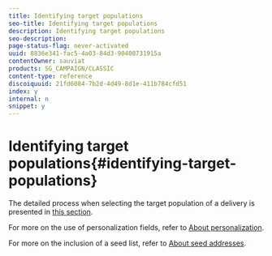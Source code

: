 ```yaml
---
title: Identifying target populations
seo-title: Identifying target populations
description: Identifying target populations
seo-description: 
page-status-flag: never-activated
uuid: 8836e341-fac5-4a03-84d3-90400731915a
contentOwner: sauviat
products: SG_CAMPAIGN/CLASSIC
content-type: reference
discoiquuid: 21fd6084-7b2d-4d49-8d1e-411b784cfd51
index: y
internal: n
snippet: y
---
```


# Identifying target populations{#identifying-target-populations}

The detailed process when selecting the target population of a delivery is presented in [this section](../../delivery/using/key-steps-when-creating-a-delivery.md#defining-the-target-population).

For more on the use of personalization fields, refer to [About personalization](../../delivery/using/about-personalization.md).

For more on the inclusion of a seed list, refer to [About seed addresses](../../delivery/using/about-seed-addresses.md).
